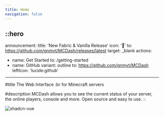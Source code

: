 ```yaml
---
title: Home
navigation: false
---
```


::hero
---
announcement:
  title: 'New Fabric & Vanilla Release'
  icon: '🎉'
  to: https://github.com/gnmyt/MCDash/releases/latest
  target: _blank
actions:
  - name: Get Started
    to: /getting-started
  - name: GitHub
    variant: outline
    to: https://github.com/gnmyt/MCDash
    leftIcon: 'lucide:github'
---

#title
The Web Interface :br for Minecraft servers

#description
MCDash allows you to see the current status of your server, the online players, console and more. Open source and easy to use.
::

<div class="rounded-lg">
<img src="https://mcdash.gnm.dev/assets/images/overview-d461741e64ed68f543fb5ab52dfacbd3.png" alt="shadcn-vue" class="rounded-t-lg w-full object-cover" />
</div>
